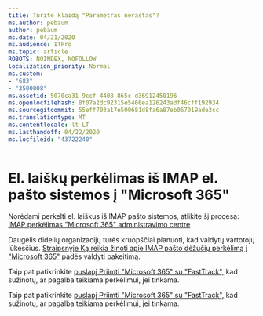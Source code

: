 ```yaml
---
title: Turite klaidą "Parametras nerastas"?
ms.author: pebaum
author: pebaum
ms.date: 04/21/2020
ms.audience: ITPro
ms.topic: article
ROBOTS: NOINDEX, NOFOLLOW
localization_priority: Normal
ms.custom:
- "683"
- "3500008"
ms.assetid: 5070ca31-9ccf-4408-865c-d36912450196
ms.openlocfilehash: 8f07a2dc92315e5466ea126243adf46cff192934
ms.sourcegitcommit: 55eff703a17e500681d8fa6a87eb067019ade3cc
ms.translationtype: MT
ms.contentlocale: lt-LT
ms.lasthandoff: 04/22/2020
ms.locfileid: "43722240"
---
```

# <a name="migrating-email-from-imap-email-system-to-microsoft-365"></a>El. laiškų perkėlimas iš IMAP el. pašto sistemos į "Microsoft 365"

Norėdami perkelti el. laiškus iš IMAP pašto sistemos, atlikite šį procesą: [IMAP perkėlimas "Microsoft 365" administravimo centre](https://docs.microsoft.com/Exchange/mailbox-migration/migrating-imap-mailboxes/imap-migration-in-the-admin-center)
  
Daugelis didelių organizacijų turės kruopščiai planuoti, kad valdytų vartotojų lūkesčius. [Straipsnyje Ką reikia žinoti apie IMAP pašto dėžučių perkėlimą į "Microsoft 365"](https://docs.microsoft.com/Exchange/mailbox-migration/migrating-imap-mailboxes/migrating-imap-mailboxes) padės valdyti pakeitimą.

Taip pat patikrinkite [puslapį Priimti "Microsoft 365" su "FastTrack",](https://www.microsoft.com/fasttrack/microsoft-365/office-365) kad sužinotų, ar pagalba teikiama perkėlimui, jei tinkama.
  

Taip pat patikrinkite [puslapį Priimti "Microsoft 365" su "FastTrack",](https://www.microsoft.com/fasttrack/microsoft-365/office-365) kad sužinotų, ar pagalba teikiama perkėlimui, jei tinkama.
  
